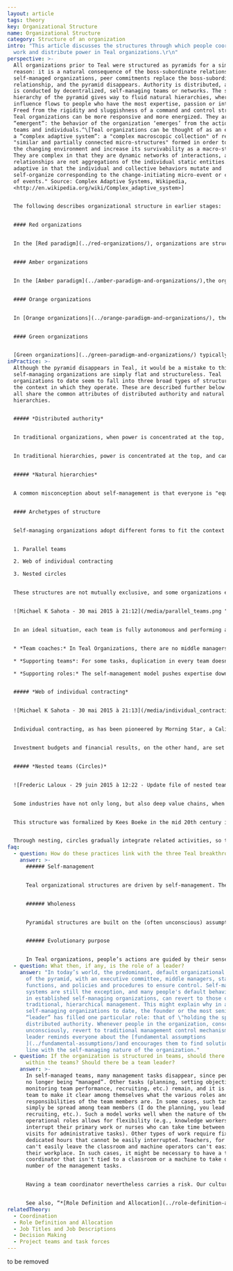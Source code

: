 ```yaml
---
layout: article
tags: theory
key: Organizational Structure
name: Organizational Structure
category: Structure of an organization
intro: "This article discusses the structures through which people coordinate
  work and distribute power in Teal organizations.\r\n"
perspective: >-
  All organizations prior to Teal were structured as pyramids for a simple
  reason: it is a natural consequence of the boss-subordinate relationship. In
  self-managed organizations, peer commitments replace the boss-subordinate
  relationship, and the pyramid disappears. Authority is distributed, and work
  is conducted by decentralized, self-managing teams or networks. The static
  hierarchy of the pyramid gives way to fluid natural hierarchies, where
  influence flows to people who have the most expertise, passion or interest.
  Freed from the rigidity and sluggishness of a command and control structure,
  Teal organizations can be more responsive and more energized. They are
  “emergent”: the behavior of the organization ‘emerges’ from the actions of
  teams and individuals.^\[Teal organizations can be thought of as an example of
  a “complex adaptive system”: a "complex macroscopic collection" of relatively
  "similar and partially connected micro-structures" formed in order to adapt to
  the changing environment and increase its survivability as a macro-structure.
  They are complex in that they are dynamic networks of interactions, and their
  relationships are not aggregations of the individual static entities. They are
  adaptive in that the individual and collective behaviors mutate and
  self-organize corresponding to the change-initiating micro-event or collection
  of events." Source: Complex Adaptive Systems, Wikipedia,
  <http://en.wikipedia.org/wiki/Complex_adaptive_system>]


  The following describes organizational structure in earlier stages:


  #### Red organizations


  In the [Red paradigm](../red-organizations/), organizations are structured around a strong leader who, largely through fear, exercises power over others. There is little formal hierarchy, and Red organizations rely largely on the chief’s ability to keep all its members in line, rather like wolves in a pack around the alpha male.


  #### Amber organizations


  In the [Amber paradigm](../amber-paradigm-and-organizations/),the organization chart with reporting lines appears, resulting in a hierarchical pyramid and a clear chain of command. People identify with job titles and their place in the hierarchy. Decisions are made at upper levels of the hierarchy while lower levels follow orders.


  #### Orange organizations


  In [Orange organizations](../orange-paradigm-and-organizations/), the pyramid remains the fundamental structure, although some additional freedom is given. Project groups, virtual teams, cross-functional initiatives, expert staff functions, and internal consultants are created to drill holes into rigid functional and hierarchical boundaries in order to speed up communication and foster innovation.


  #### Green organizations


  [Green organizations](../green-paradigm-and-organizations/) typically still operate with the pyramid structure, but there is more empowerment of front-line employees. Higher managers are asked to share control: to move from being doers, problem solvers and fixers to being “servant leaders”. This is often symbolized by an "inverted pyramid", where the CEO at the bottom supports senior and middle managers who in turn support front-line employees.
inPractice: >-
  Although the pyramid disappears in Teal, it would be a mistake to think that
  self-managing organizations are simply flat and structureless. Teal
  organizations to date seem to fall into three broad types of structure to fit
  the context in which they operate. These are described further below. However
  all share the common attributes of distributed authority and natural
  hierarchies.


  ##### *Distributed authority*


  In traditional organizations, when power is concentrated at the top, bosses can approve or invalidate a decision made by a subordinate. In Teal organizations, power is distributed There are no bosses, only coaches. Anyone who senses a problem or an opportunity can initiate a [decision making process](../decision-making/), using methods that leverage the collective intelligence of the organization.


  In traditional hierarchies, power is concentrated at the top, and can be exercised in a top-down fashion: bosses can approve or invalidate a decision made by a subordinate. In Teal organizations, power is distributed: everyone who senses a problem or an opportunity can step up and initiate a [decision making process](../decision-making/), using methods that leverage the collective intelligence of the organization about the topic at hand. These methods —sometimes called "advice process"— don't involve, as a common misconception about self-managing structures, consensus decision making.


  ##### *Natural hierarchies*


  A common misconception about self-management is that everyone is "equal" and should have equal say in decisions. In reality, when traditional hierarchies are gone, lots of natural and fluid hierarchies blossom―hierarchies of development, skill, talent, expertise, and recognition. On every issue, some colleagues will have more expertise than others, more passion, or more willingness to help. Decision rights and influence flow to those who have the expertise or willingness to contribute. Fluid, natural hierarchies replace the fixed power layers of the pyramid. A person’s influence depends on her talent, interest, skills, and the confidence of her colleagues. It is no longer determined by her position in the organization chart.


  #### Archetypes of structure


  Self-managing organizations adopt different forms to fit the context in which they operate. There seem to be three broad types of self-managing structures that have emerged so far: 


  1. Parallel teams 

  2. Web of individual contracting

  3. Nested circles 


  These structures are not mutually exclusive, and some organizations exhibit a mixture of these types.


  ![Michael K Sahota - 30 mai 2015 à 21:12](/media/parallel_teams.png "Parallel Teams") This is the most common structure found to date in Teal organizations.^\[Laloux, Frederic. Reinventing Organizations. Nelson Parker (2014), page 319.]Examples would include Buurtzorg (geographic teams) and FAVI (client teams) (see “Concrete examples for inspiration” below). This model is highly suitable when work can be broken down in ways that teams have a high degree of autonomy, without too much need for coordination across teams. They can then work side by side. In this model, it is within the team that colleagues define their roles and the mutual commitments they make to each other. Teams also typically handle their own recruitment, planning, establish their investment needs, devise a budget (if a budget is needed), track their financial and non-financial results, and so on.


  In an ideal situation, each team is fully autonomous and performing all tasks from start to finish. When that is the case, every single person in the organization has the satisfaction of seeing the entire organization’s purpose come to life, and not just a small slice of it as is often the case in large specialized organizations. In practice, there will often be a need for some people or teams who take on coordinating or supporting roles with a more narrow focus:


  * *Team coaches:* In Teal Organizations, there are no middle managers. But teams often feel a need to be supported by someone external that can help them work through problems. At Buurtzorg, they are called regional coaches; at RHD, hub leaders.

  * *Supporting teams*: For some tasks, duplication in every team doesn’t make sense. At FAVI, for example, the great majority of teams are client facing―the Audi team, the Volkswagen team, etc. However, a few teams support other teams, such as the foundry team. It would not be practical for the teams to operate the foundry in turns, nor would it make sense to duplicate the equipment and have a foundry within each team. RHD has units responsible for areas such as training (its “miniversity”), real estate, and payroll, that support all the units in the field.

  * *Supporting roles:* The self-management model pushes expertise down to the teams, rather than up into staff functions. But for certain specific expertise or for coordination purposes, creating a supporting role can make sense. At FAVI, for instance, there is an engineer who helps teams exchange innovations and best practices.


  ##### *Web of individual contracting*


  ![Michael K Sahota - 30 mai 2015 à 21:13](/media/individual_contracting.png "Individual Contracting")


  Individual contracting, as has been pioneered by Morning Star, a California-based tomato processing company, is a natural fit for continuous and relatively stable processes, such as can be found in the chemical industry, in food processing, or in long assembly chains. Each major step in the process often involves only a few people, and so a nested structure is not needed. Through individual one-on-one contracting, colleagues can make clear agreements with their upstream and downstream counterparts and anyone else they work closely with. These commitments are often formalized in a written document.


  Investment budgets and financial results, on the other hand, are set up and discussed in teams, just as in the model of parallel teams. (Morning Star calls them “Business Units,” and each Business Unit is linked to a particular step in the process―say, tomato preparation, dicing, canning, or packaging―or to a support service―for instance, steam generation or IT.)


  ##### *Nested teams (Circles)*


  ![Frederic Laloux - 29 juin 2015 à 12:22 - Update file of nested teams (presented as concentric circles rather than stacked in a pyramidal fashion ](/media/nested_teams_2.png "Nested Teams")


  Some industries have not only long, but also deep value chains, when certain steps in the value chain involve both a large number of people and complex tasks (for instance, research in a pharmaceutical company or marketing in a large retail bank). Consumer electronics firms, large media companies, banks, insurance companies, car manufacturers, aerospace companies, and airline companies are likely to have long and deep value chains. For these types of companies, nested teams (often called circles) might be particularly appropriate, as they allow an overall purpose to be broken down into successively less complex and more manageable pieces.


  This structure was formalized by Kees Boeke in the mid 20th century in a system called Sociocracy (first applied in a school in the Netherlands). Holacracy, an organizational system pioneered by Brian Robertson in his software company Ternary Software, is also structured in concentric circles (see “Concrete examples for inspiration” below).  


  Through nesting, circles gradually integrate related activities, so there is a hierarchy of purpose, complexity, and scope, but not of people or power. Each circle has full authority to make decisions within the scope of its specific purpose. Decisions are not sent upwards, and cannot be overturned by members of overarching circles.
faq:
  - question: How do these practices link with the three Teal breakthroughs?
    answer: >-
      ###### Self-management


      Teal organizational structures are driven by self-management. The traditional boss-subordinate relationship gives way to a decentralized team structure and peer to peer commitments.


      ###### Wholeness


      Pyramidal structures are built on the (often unconscious) assumption that people cannot be trusted and must be controlled by their hierarchical superior. In Teal organizational structures, people are freed from the constraints of authority and can thus show up more fully.


      ###### Evolutionary purpose


      In Teal organizations, people’s actions are guided by their sense of the organization’s evolutionary purpose, not by what they are being told to do by someone higher up the organizational chain. Self-managing systems, based on sense and respond as opposed to command and control, tend to evolve much faster and respond more quickly to changes in the environment. Pyramidal organizations tend to change through less frequent, less timely and more brutal re-organizations.
  - question: What then, if any, is the role of a leader?
    answer: "In today’s world, the predominant, default organizational model is that
      of the pyramid, with an executive committee, middle managers, staff
      functions, and policies and procedures to ensure control. Self-managing
      systems are still the exception, and many people's default behaviors, even
      in established self-managing organizations, can revert to those of more
      traditional, hierarchical management. This might explain why in all
      self-managing organizations to date, the founder or the most senior
      “leader” has filled one particular role: that of \"holding the space\" of
      distributed authority. Whenever people in the organization, consciously or
      unconsciously, revert to traditional management control mechanisms, the
      leader reminds everyone about the [fundamental assumptions
      ](../fundamental-assumptions/)and encourages them to find solutions in
      line with the self-managing nature of the organization."
  - question: If the organization is structured in teams, should there be structure
      within the teams? Should there be a team leader?
    answer: >-
      In self-managed teams, many management tasks disappear, since people are
      no longer being “managed”. Other tasks (planning, setting objectives,
      monitoring team performance, recruiting, etc.) remain, and it is up to the
      team to make it clear among themselves what the various roles and task
      responsibilities of the team members are. In some cases, such tasks can
      simply be spread among team members (I do the planning, you lead the
      recruiting, etc.). Such a model works well when the nature of the team’s
      operational roles allows for flexibility (e.g., knowledge workers who can
      interrupt their primary work or nurses who can take time between patient
      visits for administrative tasks). Other types of work require fixed and
      dedicated hours that cannot be easily interrupted. Teachers, for instance,
      can't easily leave the classroom and machine operators can't easily leave
      their workplace. In such cases, it might be necessary to have a team
      coordinator that isn't tied to a classroom or a machine to take on a
      number of the management tasks.


      Having a team coordinator nevertheless carries a risk. Our cultural baggage of hierarchy is so strong that over time, team coordinators could start behaving like bosses and become the primary decision makers on their teams. At FAVI, a simple but powerful relief valve exists. Should a team leader find the taste of power too sweet, workers can choose at any moment to join another team.


      See also, “*[Role Definition and Allocation](../role-definition-and-allocation/)*”.
relatedTheory:
  - Coordination
  - Role Definition and Allocation
  - Job Titles and Job Descriptions
  - Decision Making
  - Project teams and task forces
---
```

to be removed